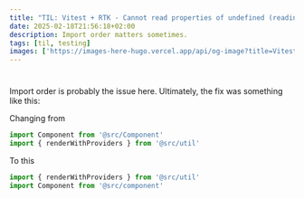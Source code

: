 ```yaml
---
title: "TIL: Vitest + RTK - Cannot read properties of undefined (reading 'reducerPath')"
date: 2025-02-18T21:56:18+02:00
description: Import order matters sometimes.
tags: [til, testing]
images: ['https://images-here-hugo.vercel.app/api/og-image?title=Vitest+Rtk+Err']
---
```

# 

Import order is probably the issue here.
Ultimately, the fix was something like this:

Changing from
```ts
import Component from '@src/Component'
import { renderWithProviders } from '@src/util'
```

To this
```ts
import { renderWithProviders } from '@src/util'
import Component from '@src/component'
```

